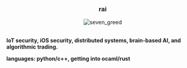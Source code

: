 ### <p align="center"> rai </p>


<p align="center">
  <img src="https://user-images.githubusercontent.com/99927879/224480092-5000daf3-b448-465b-8870-9d6a814d388f.jpg" alt="seven_greed">
  
  <br>
  <br>
 
  
</p>

<b>IoT security, iOS security, distributed systems, brain-based AI, and algorithmic trading.</b> <br>

<b>languages: python/c++, getting into ocaml/rust </b>

